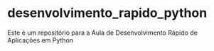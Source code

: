 # desenvolvimento_rapido_python
Este é um repositório para a Aula de Desenvolvimento Rápido de Aplicações em Python
